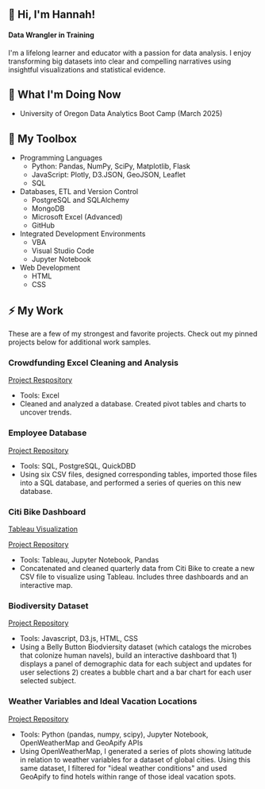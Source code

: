## 👋 Hi, I'm Hannah! 

#### Data Wrangler in Training 
I'm a lifelong learner and educator with a passion for data analysis. I enjoy transforming big datasets into clear and compelling narratives using insightful visualizations and statistical evidence. 

## 🌱 What I'm Doing Now
- University of Oregon Data Analytics Boot Camp (March 2025)
  
## 🧰 My Toolbox
- Programming Languages
  - Python: Pandas, NumPy, SciPy, Matplotlib, Flask
  - JavaScript: Plotly, D3.JSON, GeoJSON, Leaflet
  - SQL
- Databases, ETL and Version Control
  - PostgreSQL and SQLAlchemy
  - MongoDB
  - Microsoft Excel (Advanced)
  - GitHub
- Integrated Development Environments
  - VBA
  - Visual Studio Code
  - Jupyter Notebook
- Web Development
  - HTML
  - CSS
 
## ⚡ My Work
These are a few of my strongest and favorite projects. Check out my pinned projects below for additional work samples. 

### Crowdfunding Excel Cleaning and Analysis
[Project Respository](https://github.com/hmk81996/excel-challenge)
- Tools: Excel
- Cleaned and analyzed a database. Created pivot tables and charts to uncover trends.

### Employee Database
[Project Repository](https://github.com/hmk81996/sql-challenge)
- Tools: SQL, PostgreSQL, QuickDBD
- Using six CSV files, designed corresponding tables, imported those files into a SQL database, and performed a series of queries on this new database.

### Citi Bike Dashboard
[Tableau Visualization](https://public.tableau.com/app/profile/hannah.miles.kingrey/viz/citibike_analysis_17392480645700/Story1)

[Project Repository](https://github.com/hmk81996/citibike-dashboard)
- Tools: Tableau, Jupyter Notebook, Pandas
- Concatenated and cleaned quarterly data from Citi Bike to create a new CSV file to visualize using Tableau. Includes three dashboards and an interactive map.

### Biodiversity Dataset
[Project Repository](https://github.com/hmk81996/javascript-visualization-challenge)
- Tools: Javascript, D3.js, HTML, CSS
- Using a Belly Button Biodviersity dataset (which catalogs the microbes that colonize human navels), build an interactive dashboard that 1) displays a panel of demographic data for each subject and updates for user selections 2) creates a bubble chart and a bar chart for each user selected subject.

### Weather Variables and Ideal Vacation Locations
[Project Repository](https://github.com/hmk81996/python-api-challenge/tree/main)
- Tools: Python (pandas, numpy, scipy), Jupyter Notebook, OpenWeatherMap and GeoApify APIs
- Using OpenWeatherMap, I generated a series of plots showing latitude in relation to weather variables for a dataset of global cities. Using this same dataset, I filtered for "ideal weather conditions" and used GeoApify to find hotels within range of those ideal vacation spots.

<!--
**hmk81996/hmk81996** is a ✨ _special_ ✨ repository because its `README.md` (this file) appears on your GitHub profile.

Here are some ideas to get you started:

- 🔭 I’m currently working on ...
- 🌱 I’m currently learning ...
- 👯 I’m looking to collaborate on ...
- 🤔 I’m looking for help with ...
- 💬 Ask me about ...
- 📫 How to reach me: ...
- 😄 Pronouns: ...
- ⚡ Fun fact: ...


## 📫 How to reach me:
📧 Email: hmk81996@gmail.com
💼 LinkedIn:
-->
